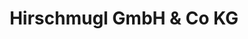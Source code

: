---
title: "Hirschmugl GmbH & Co KG"
url: /deutsch-goritz/hirschmugl-gmbh-und-co-kg/
shop: Autohaus
---